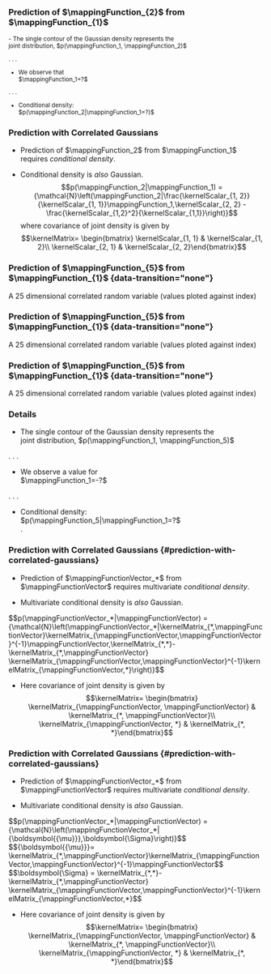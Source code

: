 ### Prediction of $\mappingFunction_{2}$ from $\mappingFunction_{1}$

<small>
-   The single contour of the Gaussian density represents the
    <div class="redkey">joint distribution, $p(\mappingFunction_1, \mappingFunction_2)$</div>

. . .

-   We observe that
    <div class="greenkey">$\mappingFunction_1=?$</div>

. . .

-   Conditional density:
    <div class="redkey">$p(\mappingFunction_2|\mappingFunction_1=?)$</div>
</small>
	
### Prediction with Correlated Gaussians

-   Prediction of $\mappingFunction_2$ from $\mappingFunction_1$ requires *conditional density*.

-   Conditional density is *also* Gaussian.
    $$p(\mappingFunction_2|\mappingFunction_1) = {\mathcal{N}\left(\mappingFunction_2|\frac{\kernelScalar_{1, 2}}{\kernelScalar_{1, 1}}\mappingFunction_1,\kernelScalar_{2, 2} - \frac{\kernelScalar_{1,2}^2}{\kernelScalar_{1,1}}\right)}$$
    where covariance of joint density is given by
    $$\kernelMatrix= \begin{bmatrix} \kernelScalar_{1, 1} & \kernelScalar_{1, 2}\\ \kernelScalar_{2, 1} & \kernelScalar_{2, 2}\end{bmatrix}$$

### Prediction of $\mappingFunction_{5}$ from $\mappingFunction_{1}$ {data-transition="none"}

<object data="../_gp/diagrams/two_point_sample014.svg" class="svgplot">
</object>

A 25 dimensional correlated random variable (values ploted against index)

### Prediction of $\mappingFunction_{5}$ from $\mappingFunction_{1}$ {data-transition="none"}

<object data="../_gp/diagrams/two_point_sample015.svg" class="svgplot">
</object>

A 25 dimensional correlated random variable (values ploted against index)

### Prediction of $\mappingFunction_{5}$ from $\mappingFunction_{1}$ {data-transition="none"}

<object data="../_gp/diagrams/two_point_sample016.svg" class="svgplot">
</object>

A 25 dimensional correlated random variable (values ploted against index)

### Details

-   The single contour of the Gaussian density represents the
    <div class="bluekey"> joint distribution, $p(\mappingFunction_1, \mappingFunction_5)$</div>

. . .

-   We observe a value for <div class="greenkey">$\mappingFunction_1=-?$</div>

. . .
	
-   Conditional density: <div class="redkey">$p(\mappingFunction_5|\mappingFunction_1=?$</div>.

### Prediction with Correlated Gaussians {#prediction-with-correlated-gaussians}

-   Prediction of $\mappingFunctionVector_*$ from $\mappingFunctionVector$ requires
    multivariate *conditional density*.

-   Multivariate conditional density is *also* Gaussian. 

<large>
    $$p(\mappingFunctionVector_*|\mappingFunctionVector) = {\mathcal{N}\left(\mappingFunctionVector_*|\kernelMatrix_{*,\mappingFunctionVector}\kernelMatrix_{\mappingFunctionVector,\mappingFunctionVector}^{-1}\mappingFunctionVector,\kernelMatrix_{*,*}-\kernelMatrix_{*,\mappingFunctionVector} \kernelMatrix_{\mappingFunctionVector,\mappingFunctionVector}^{-1}\kernelMatrix_{\mappingFunctionVector,*}\right)}$$</large>

-   Here covariance of joint density is given by
    $$\kernelMatrix= \begin{bmatrix} \kernelMatrix_{\mappingFunctionVector, \mappingFunctionVector} & \kernelMatrix_{*, \mappingFunctionVector}\\ \kernelMatrix_{\mappingFunctionVector, *} & \kernelMatrix_{*, *}\end{bmatrix}$$

### Prediction with Correlated Gaussians {#prediction-with-correlated-gaussians}

-   Prediction of $\mappingFunctionVector_*$ from $\mappingFunctionVector$ requires
    multivariate *conditional density*.

-   Multivariate conditional density is *also* Gaussian. 

<large>
$$p(\mappingFunctionVector_*|\mappingFunctionVector) = {\mathcal{N}\left(\mappingFunctionVector_*|{\boldsymbol{{\mu}}},\boldsymbol{\Sigma}\right)}$$
    $${\boldsymbol{{\mu}}}= \kernelMatrix_{*,\mappingFunctionVector}\kernelMatrix_{\mappingFunctionVector,\mappingFunctionVector}^{-1}\mappingFunctionVector$$
    $$\boldsymbol{\Sigma} = \kernelMatrix_{*,*}-\kernelMatrix_{*,\mappingFunctionVector} \kernelMatrix_{\mappingFunctionVector,\mappingFunctionVector}^{-1}\kernelMatrix_{\mappingFunctionVector,*}$$</large>

-   Here covariance of joint density is given by
    $$\kernelMatrix= \begin{bmatrix} \kernelMatrix_{\mappingFunctionVector, \mappingFunctionVector} & \kernelMatrix_{*, \mappingFunctionVector}\\ \kernelMatrix_{\mappingFunctionVector, *} & \kernelMatrix_{*, *}\end{bmatrix}$$

<!--frame end-->

